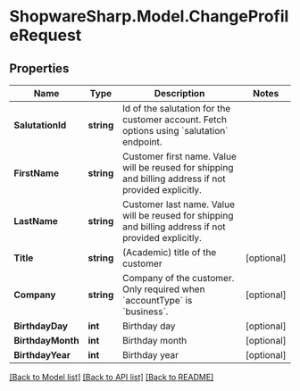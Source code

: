 # ShopwareSharp.Model.ChangeProfileRequest

## Properties

Name | Type | Description | Notes
------------ | ------------- | ------------- | -------------
**SalutationId** | **string** | Id of the salutation for the customer account. Fetch options using &#x60;salutation&#x60; endpoint. | 
**FirstName** | **string** | Customer first name. Value will be reused for shipping and billing address if not provided explicitly. | 
**LastName** | **string** | Customer last name. Value will be reused for shipping and billing address if not provided explicitly. | 
**Title** | **string** | (Academic) title of the customer | [optional] 
**Company** | **string** | Company of the customer. Only required when &#x60;accountType&#x60; is &#x60;business&#x60;. | [optional] 
**BirthdayDay** | **int** | Birthday day | [optional] 
**BirthdayMonth** | **int** | Birthday month | [optional] 
**BirthdayYear** | **int** | Birthday year | [optional] 

[[Back to Model list]](../../README.md#documentation-for-models) [[Back to API list]](../../README.md#documentation-for-api-endpoints) [[Back to README]](../../README.md)

